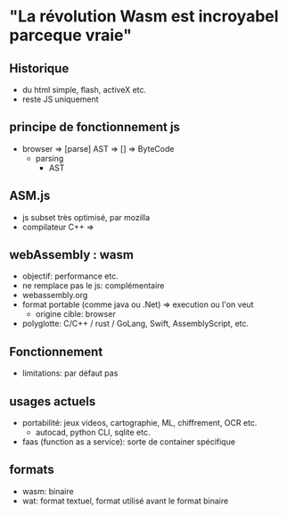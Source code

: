# "La révolution Wasm est incroyabel parceque vraie"

## Historique

- du html simple, flash, activeX etc.
- reste JS uniquement

## principe de fonctionnement js

- browser => [parse] AST => [] => ByteCode
  - parsing
    - AST

## ASM.js

- js subset très optimisé, par mozilla
- compilateur C++ => 

## webAssembly : wasm

- objectif: performance etc.
- ne remplace pas le js: complémentaire
- webassembly.org
- format portable (comme java ou .Net) => execution ou l'on veut
  - origine cible: browser
- polyglotte: C/C++ / rust / GoLang, Swift, AssemblyScript, etc.

## Fonctionnement

- limitations: par défaut pas

## usages actuels

- portabilité: jeux videos, cartographie, ML, chiffrement, OCR etc. 
  - autocad, python CLI, sqlite etc.
- faas (function as a service): sorte de container spécifique 

## formats

- wasm: binaire
- wat: format textuel, format utilisé avant le format binaire 
